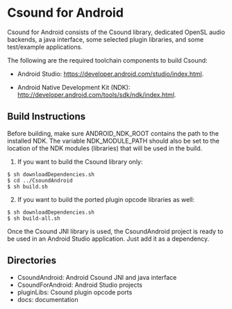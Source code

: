 Csound for Android
=======================================

Csound for Android consists of the Csound library, dedicated
OpenSL audio backends, a java interface, some selected
plugin libraries, and some test/example applications.

The following are the required toolchain components to build Csound:

- Android Studio: https://developer.android.com/studio/index.html.

- Android Native Development Kit (NDK): http://developer.android.com/tools/sdk/ndk/index.html.

Build Instructions
----------------

Before building, make sure ANDROID_NDK_ROOT contains the path to the
installed NDK. The variable NDK_MODULE_PATH should also be set to
the location of the NDK modules (libraries) that will be used in the
build.

1. If you want to build the Csound library only:

```
$ sh downloadDependencies.sh
$ cd ../CsoundAndroid
$ sh build.sh
```

2. If you want to build the ported plugin opcode libraries as
well:

```
$ sh downloadDependencies.sh
$ sh build-all.sh
```

Once the Csound JNI library is used, the CsoundAndroid project is ready to
be used in an Android Studio application. Just add it as a dependency.

Directories
----------

* CsoundAndroid: Android Csound JNI and java interface
* CsoundForAndroid: Android Studio projects
* pluginLibs: Csound plugin opcode ports
* docs: documentation
